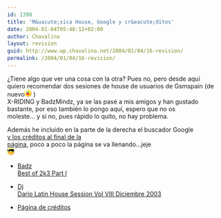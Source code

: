 ```yaml
---
id: 1398
title: 'M&uacute;sica House, Google y cr&eacute;ditos'
date: 2004-01-04T05:48:12+02:00
author: Chavalina
layout: revision
guid: http://www.wp.chavalina.net/2004/01/04/16-revision/
permalink: /2004/01/04/16-revision/
---
```

&iquest;Tiene algo que ver una cosa con la otra? Pues no, pero desde aqu&iacute;  
quiero recomendar dos sesiones de house de usuarios de Gsmspain (de nuevo![emo](/imagenes/emoticonos/risa.gif) )  
<span class="alguien">X-RIDING</span> y <span class="alguien">BadzMindz</span>, ya se las pas&eacute; a mis amigos y han gustado  
bastante, por eso tambi&eacute;n lo pongo aqu&iacute;, espero que no os  
moleste&#8230; y si no, pues r&aacute;pido lo quito, no hay problema.

Adem&aacute;s he incluido en la parte de la derecha el buscador Google  
<a href="#creditos" target="_self">y los cr&eacute;ditos al final de la<br /> p&aacute;gina</a>, poco a poco la p&aacute;gina se va llenando&#8230;jeje  
![emo](/imagenes/emoticonos/gafas.gif) 

  * <a href="http://www.friky.com/BaDz/BaDz_Best_Of_2k3_Part1.mp3" target="_blank">Badz<br /> Best of 2k3 Part I</a>
  * <a href="http://www.friky.com/x-riding/Dj_Dario_-_Latin_House_Session_Vol_VIII_Diciembre_2003.mp3" target="_blank">Dj<br /> Dario Latin House Session Vol VIII Diciembre 2003</a> 

  * <a href="#creditos" target="_self">P&aacute;gina de cr&eacute;ditos</a>